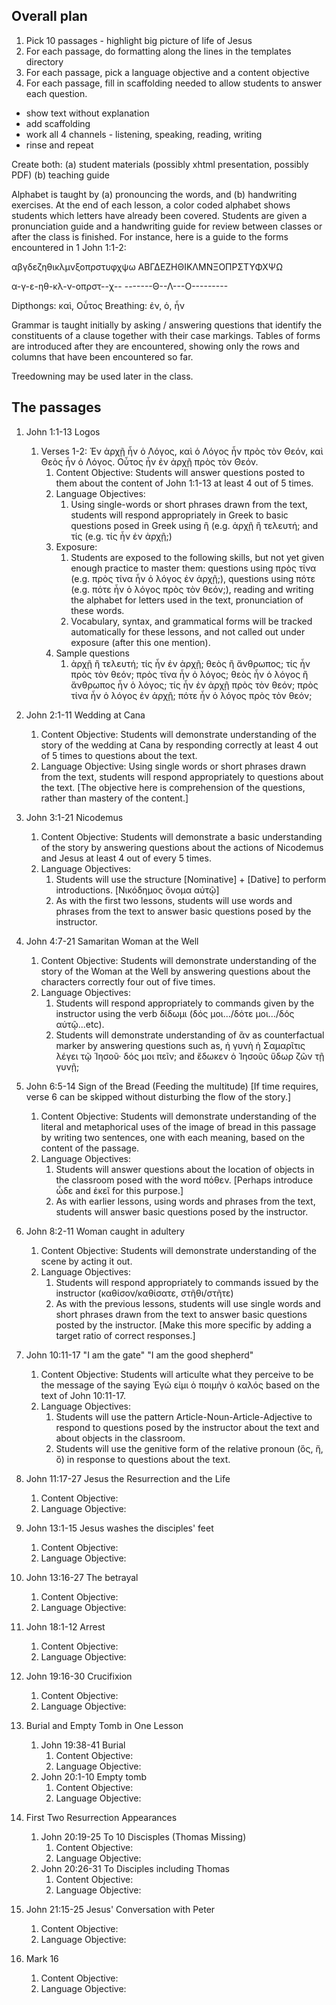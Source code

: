 ## Overall plan

1. Pick 10 passages - highlight big picture of life of Jesus
2. For each passage, do formatting along the lines in the templates directory
3. For each passage, pick a language objective and a content objective
4. For each passage, fill in scaffolding needed to allow students to answer each question. 
  - show text without explanation
  - add scaffolding 
  - work all 4 channels - listening, speaking, reading, writing
  - rinse and repeat

Create both:  (a) student materials (possibly xhtml presentation, possibly PDF)
(b) teaching guide

Alphabet is taught by (a) pronouncing the words, and (b) handwriting exercises.  At the end of each lesson, a color coded alphabet shows students which letters have already been covered.  Students are given a pronunciation guide and a handwriting guide for review between classes or after the class is finished. For instance, here is a guide to the forms encountered in 1 John 1:1-2:

αβγδεζηθικλμνξοπρστυφχψω
ΑΒΓΔΕΖΗΘΙΚΛΜΝΞΟΠΡΣΤΥΦΧΨΩ

α-γ-ε-ηθ-κλ-ν-οπρστ--χ--
-------Θ--Λ---Ο---------

Dipthongs: καὶ, Οὗτος
Breathing: ἐν, ὁ, ἦν

Grammar is taught initially by asking / answering questions that identify the constituents of a clause together with their case markings. Tables of forms are introduced after they are encountered, showing only the rows and columns that have been encountered so far.

Treedowning may be used later in the class.

## The passages

1. John 1:1-13 Logos
    1. Verses 1-2: Ἐν ἀρχῇ ἦν ὁ Λόγος, καὶ ὁ Λόγος ἦν πρὸς τὸν Θεόν, καὶ Θεὸς ἦν ὁ Λόγος. Οὗτος ἦν ἐν ἀρχῇ πρὸς τὸν Θεόν.
        1. Content Objective: Students will answer questions posted to them about the content of John 1:1-13 at least 4 out of 5 times.
        1. Language Objectives: 
            1. Using single-words or short phrases drawn from the text, students will respond appropriately in Greek to basic questions posed in Greek using ἢ (e.g. ἀρχῇ ἢ τελευτή; and τίς (e.g. τίς ἦν ἐν ἀρχῇ;)
        1. Exposure:
            1. Students are exposed to the following skills, but not yet given enough practice to master them: questions using πρὸς τίνα (e.g. πρὸς τίνα ἦν ὁ λόγος ἐν ἀρχῇ;), questions using πότε (e.g. πότε ἦν ὁ λόγος πρὸς τὸν θεόν;), reading and writing the alphabet for letters used in the text, pronunciation of these words.
            1. Vocabulary, syntax, and grammatical forms will be tracked automatically for these lessons, and not called out under exposure (after this one mention).
        1. Sample questions
            1. ἀρχῇ ἢ τελευτή; τίς ἦν ἐν ἀρχῇ; θεὸς ἢ ἄνθρωπος; τίς ἦν πρὸς τὸν θεόν; πρὸς τίνα ἦν ὁ λόγος; θεὸς ἦν ὁ λόγος ἢ ἄνθρωπος ἦν ὁ λόγος; τίς ἦν ἐν ἀρχῇ πρὸς τὸν θεόν; πρὸς τίνα ἦν ὁ λόγος ἐν ἀρχῇ; πότε ἦν ὁ λόγος πρὸς τὸν θεόν;
            
1. John 2:1-11 Wedding at Cana
    1. Content Objective: Students will demonstrate understanding of the story of the wedding at Cana by responding correctly at least 4 out of 5 times to questions about the text.
    1. Language Objective: Using single words or short phrases drawn from the text, students will respond appropriately to questions about the text. [The objective here is comprehension of the questions, rather than mastery of the content.]
1. John 3:1-21 Nicodemus
    1. Content Objective: Students will demonstrate a basic understanding of the story by answering questions about the actions of Nicodemus and Jesus at least 4 out of every 5 times.
    1. Language Objectives: 
        1. Students will use the structure [Nominative] + [Dative] to perform introductions. [Νικόδημος ὄνομα αὐτῷ]
        1. As with the first two lessons, students will use words and phrases from the text to answer basic questions posed by the instructor.
1. John 4:7-21 Samaritan Woman at the Well
    1. Content Objective: Students will demonstrate understanding of the story of the Woman at the Well by answering questions about the characters correctly four out of five times.
    1. Language Objectives:
        1. Students will respond appropriately to commands given by the instructor using the verb δίδωμι (δός μοι.../δότε μοι.../δός αύτῷ...etc).
        1. Students will demonstrate understanding of ἂν as counterfactual marker by answering questions such as, ἡ γυνὴ ἡ Σαμαρῖτις λέγει τῷ Ἰησοῦ· δός μοι πεῖν; and ἔδωκεν ὁ Ἰησοῦς ὕδωρ ζῶν τῇ γυνῇ;
1. John 6:5-14 Sign of the Bread (Feeding the multitude) [If time requires, verse 6 can be skipped without disturbing the flow of the story.]
    1. Content Objective: Students will demonstrate understanding of the literal and metaphorical uses of the image of bread in this passage by writing two sentences, one with each meaning, based on the content of the passage.
    1. Language Objectives: 
        1. Students will answer questions about the location of objects in the classroom posed with the word πόθεν. [Perhaps introduce ὧδε and ἐκεῖ for this purpose.]
        1. As with earlier lessons, using words and phrases from the text, students will answer basic questions posed by the instructor.
1. John 8:2-11 Woman caught in adultery
    1. Content Objective: Students will demonstrate understanding of the scene by acting it out.
    1. Language Objectives:  
        1. Students will respond appropriately to commands issued by the instructor (καθίσον/καθίσατε, στῆθι/στῆτε)
        1. As with the previous lessons, students will use single words and short phrases drawn from the text to answer basic questions posted by the instructor. [Make this more specific by adding a target ratio of correct responses.]
1. John 10:11-17 "I am the gate" "I am the good shepherd"
    1. Content Objective: Students will articulte what they perceive to be the message of the saying Ἐγώ εἰμι ὁ ποιμὴν ὁ καλός based on the text of John 10:11-17.
    1. Language Objectives: 
        1. Students will use the pattern Article-Noun-Article-Adjective to respond to questions posed by the instructor about the text and about objects in the classroom.
        1. Students will use the genitive form of the relative pronoun (ὅς, ἥ, ὅ) in response to questions about the text.
1. John 11:17-27 Jesus the Resurrection and the Life
    1. Content Objective: 
    1. Language Objective: 
1. John 13:1-15 Jesus washes the disciples' feet
    1. Content Objective: 
    1. Language Objective: 
1. John 13:16-27 The betrayal
    1. Content Objective: 
    1. Language Objective: 
1. John 18:1-12 Arrest
    1. Content Objective: 
    1. Language Objective: 
1. John 19:16-30 Crucifixion
    1. Content Objective: 
    1. Language Objective: 
1. Burial and Empty Tomb in One Lesson
    1. John 19:38-41 Burial
        1. Content Objective: 
        1. Language Objective: 
    1. John 20:1-10 Empty tomb
        1. Content Objective: 
        1. Language Objective: 
1. First Two Resurrection Appearances
    1. John 20:19-25 To 10 Discisples (Thomas Missing)
        1. Content Objective: 
        1. Language Objective: 
    1. John 20:26-31 To Disciples including Thomas
        1. Content Objective: 
        1. Language Objective: 
1. John 21:15-25 Jesus' Conversation with Peter
    1. Content Objective: 
    1. Language Objective: 
1. Mark 16
    1. Content Objective: 
    1. Language Objective: 

